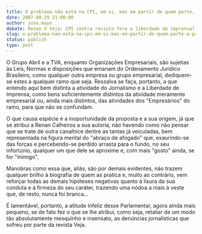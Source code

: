 ```yaml
---
title: O problema não está na CPI, em si, mas em partir de quem parte, a proposta da CPI...
date: 2007-08-29 21:00:00
author: jose.mayo
debate: Renan X Veja: CPI contra revista fere a liberdade de imprensa?
slug: o-problema-nao-esta-na-cpi-em-si-mas-em-partir-de-quem-parte-a-proposta-da-cpi
status: publish 
type: post
---
```


O Grupo Abril e a TVA, enquanto Organizações Empresariais, são sujeitas às Leis, Normas e disposições que emanam do Ordenamento Jurídico Brasileiro, como qualquer outra empresa ou grupo empresarial, dediquem-se estes a qualquer ramo que seja. Ressalva se faça, portanto, a que entendo aqui bem distinta a atividade do Jornalismo e a Liberdade de Imprensa, como bens suficientemente distintos da atividade meramente empresarial ou, ainda mais distintos, das atividades dos "Empresários" do ramo, para que não se confundam.  

  

O que causa espécie é a inoportunidade da proposta e a sua origem, já que se atribui a Renan Calheiros a sua autoria, não havendo como não pensar que se trate de outra canalhice dentre as tantas já veiculadas, bem representada na figura mental do "abraço de afogado" que, exaurindo-se das forças e percebendo-se perdido arrasta para o fundo, no seu infortúnio, qualquer um que dele se aproxime e, com mais "gosto" ainda, se for "inimigo".  

  

Manobras como essa que, aliás, são por demais evidentes, não trazem qualquer brilho à biografia de quem as pratica e, muito ao contrário, vem reforçar todas as demais hipóteses negativas quanto à lisura da sua conduta e à firmeza do seu caráter, trazendo uma nódoa a mais à veste que, de resto, nunca foi branca...   

  

É lamentável, portanto, a atitude infeliz desse Parlamentar, agora ainda mais pequeno, se de fato fez o que se lhe atribui, como seja, retaliar de um modo tão absolutamente mesquinho e insensato, as denúncias jornalísticas que sofreu por parte da revista Veja.
